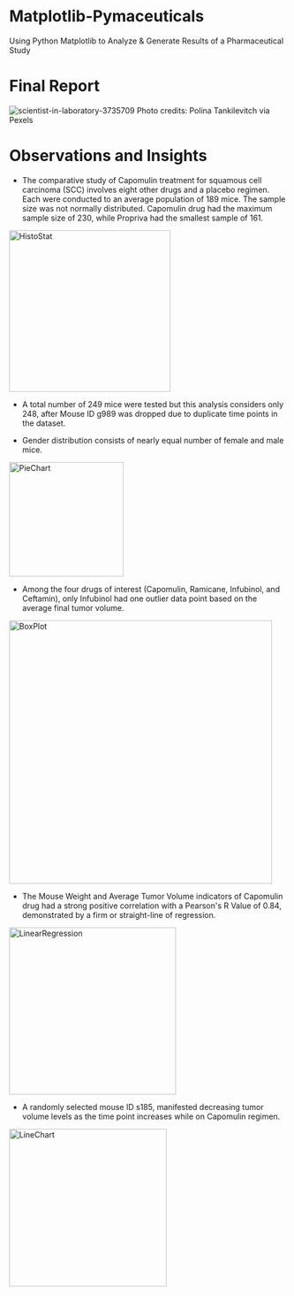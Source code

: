 # Matplotlib-Pymaceuticals
Using Python Matplotlib to Analyze & Generate Results of a Pharmaceutical Study

# Final Report

![scientist-in-laboratory-3735709](https://user-images.githubusercontent.com/65078870/84731367-a6e87a80-af66-11ea-85a6-43f1ccf26b5c.jpg)
Photo credits: Polina Tankilevitch via Pexels 

# Observations and Insights

* The comparative study of Capomulin treatment for squamous cell carcinoma (SCC) involves eight other drugs and a placebo regimen. Each were conducted to an average population of 189 mice. The sample size was not normally distributed. Capomulin drug had the maximum sample size of 230, while Propriva had the smallest sample of 161.

<img width="292" alt="HistoStat" src="https://user-images.githubusercontent.com/65078870/84745653-e1f8a700-af82-11ea-84d0-3af05dd87c54.PNG">

* A total number of 249 mice were tested but this analysis considers only 248, after Mouse ID g989 was dropped due to duplicate time points in the dataset.

* Gender distribution consists of nearly equal number of female and male mice.

<img width="207" alt="PieChart" src="https://user-images.githubusercontent.com/65078870/84745831-2126f800-af83-11ea-856e-27fe22e9a75e.PNG">

* Among the four drugs of interest (Capomulin, Ramicane, Infubinol, and Ceftamin), only Infubinol had one outlier data point based on the average final tumor volume.

<img width="476" alt="BoxPlot" src="https://user-images.githubusercontent.com/65078870/84745886-369c2200-af83-11ea-9736-a5a6c4c9074b.PNG">

* The Mouse Weight and Average Tumor Volume indicators of Capomulin drug had a strong positive correlation with a Pearson's R Value of 0.84, demonstrated by a firm or straight-line of regression.

<img width="302" alt="LinearRegression" src="https://user-images.githubusercontent.com/65078870/84745961-4fa4d300-af83-11ea-8135-8ba3304535ad.PNG">

* A randomly selected mouse ID s185, manifested decreasing tumor volume levels as the time point increases while on Capomulin regimen.

<img width="285" alt="LineChart" src="https://user-images.githubusercontent.com/65078870/84746017-5f241c00-af83-11ea-9fda-d7435843773b.PNG">

